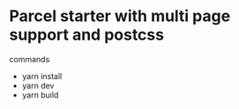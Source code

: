 # Parcel starter with multi page support and postcss
commands
- yarn install
- yarn dev
- yarn build

